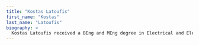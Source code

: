 ```yaml
---
title: "Kostas Latoufis"
first_name: "Kostas"
last_name: "Latoufis"
biography: >
  Kostas Latoufis received a BEng and MEng degree in Electrical and Electronic Engineering from the Imperial College London (UK) in 2000. Since 2004, he has been working as a researcher in the Electric Power Division of the National Technical University of Athens (NTUA) in the area of Distributed Energy Resources, and is currently a PhD student in the Fluids Division of the NTUA School of Mechanical Engineering. 
---
```

